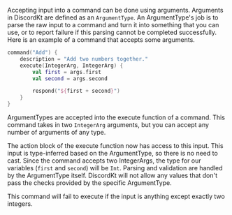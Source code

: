 Accepting input into a command can be done using arguments. Arguments in DiscordKt are defined as an `ArgumentType`. An ArgumentType's job is to parse the raw input to a command and turn it into something that you can use, or to report failure if this parsing cannot be completed successfully. Here is an example of a command that accepts some arguments.

```kotlin
command("Add") {
    description = "Add two numbers together."
    execute(IntegerArg, IntegerArg) {
        val first = args.first
        val second = args.second

        respond("${first + second}")
    }
}
```

ArgumentTypes are accepted into the execute function of a command. This command takes in two `IntegerArg` arguments, but you can accept any number of arguments of any type.

The action block of the execute function now has access to this input. This input is type-inferred based on the ArgumentType, so there is no need to cast. Since the command accepts two IntegerArgs, the type for our variables (`first` and `second`) will be `Int`. Parsing and validation are handled by the ArgumentType itself. DiscordKt will not allow any values that don't pass the checks provided by the specific ArgumentType.

This command will fail to execute if the input is anything except exactly two integers.
